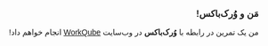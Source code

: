 <div dir="rtl" style="direction:rtl;font-family:IRANSans,tahoma,arial,sans-serif">

### مَن و وُرک‌باکس! 

من یک تمرین در رابطه با **وُرک‌باکس** در وب‌سایت [WorkQube](https://WorkQube.ir/) انجام خواهم داد!

</div>